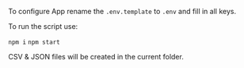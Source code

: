 To configure App rename the `.env.template` to `.env` and fill in all keys.

To run the script use:

`npm i`
`npm start`

CSV & JSON files will be created in the current folder.

